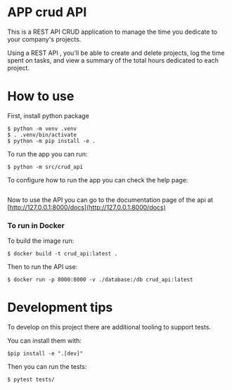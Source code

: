 # APP crud API
This is a REST API CRUD application to manage the time you dedicate to your company's projects.

Using a REST API , you'll be able to create and delete projects, log the time spent on tasks, and view a summary of the total hours dedicated to each project.

# How to use

First, install python package
```
$ python -m venv .venv
$ . .venv/bin/activate
$ python -m pip install -e .
```

To run the app you can run:
```
$ python -m src/crud_api
```

To configure how to run the app you can check the help page:
```

```

Now to use the API you can go to the documentation page of the api at [http://127.0.0.1:8000/docs](http://127.0.0.1:8000/docs)

### To run in Docker

To build the image run:

```
$ docker build -t crud_api:latest .
```

Then to run the API use:
```
$ docker run -p 8000:8000 -v ./database:/db crud_api:latest
```
# Development tips
To develop on this project there are additional tooling to support tests.

You can install them with:
```
$pip install -e ".[dev]"
```

Then you can run the tests:

```
$ pytest tests/
```